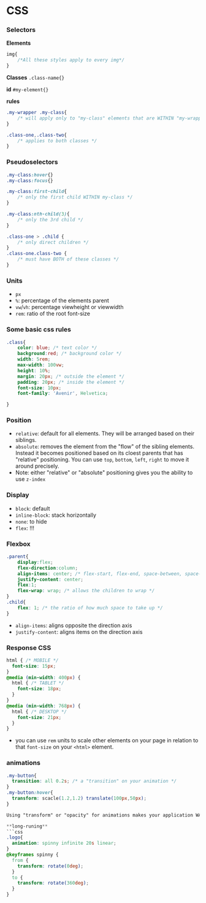 # CSS

### Selectors

**Elements**
```css
img{
    /*All these styles apply to every img*/
}
```

**Classes**
`.class-name{}`

**id**
`#my-element{}`

**rules**
```css
.my-wrapper .my-class{
    /* will apply only to "my-class" elements that are WITHIN "my-wrapper" */
}

.class-one,.class-two{
    /* applies to both classes */
}
```

### Pseudoselectors
```css
.my-class:hover{}
.my-class:focus{}

.my-class:first-child{
    /* only the first child WITHIN my-class */
}

.my-class:nth-child(3){
    /* only the 3rd child */
}

.class-one > .child {
    /* only direct children */
}
.class-one.class-two {
    /* must have BOTH of these classes */
}
```

### Units
- `px`
- `%`: percentage of the elements parent
- `vw`/`vh`: percentage viewheight or viewwidth
- `rem`: ratio of the root font-size

### Some basic css rules
```css
.class{
    color: blue; /* text color */
    background:red; /* background color */
    width: 5rem;
    max-width: 100vw;
    height: 10%;
    margin: 20px; /* outside the element */
    padding: 20px; /* inside the element */
    font-size: 10px;
    font-family: 'Avenir', Helvetica;

}
```

### Position
- `relative`: default for all elements. They will be arranged based on their siblings.
- `absolute`: removes the element from the "flow" of the sibling elements. Instead it becomes positioned based on its cloest parents that has "relative" positioning. You can use `top`, `bottom`, `left`, `right` to move it around precisely. 
- Note: either "relative" or "absolute" positioning gives you the ability to use `z-index`

### Display
- `block`: default
- `inline-block`: stack horizontally
- `none`: to hide
- `flex`: !!!

### Flexbox
```css
.parent{
    display:flex;
    flex-direction:column;
    align-items: center; /* flex-start, flex-end, space-between, space-around space-evenly*/
    justify-content: center;
    flex:1;
    flex-wrap: wrap; /* allows the children to wrap */
}
.child{
    flex: 1; /* the ratio of how much space to take up */
}
```
- `align-items`: aligns opposite the direction axis
- `justify-content`: aligns items on the direction axis

### Response CSS
```css
html { /* MOBILE */
  font-size: 15px;
}
@media (min-width: 400px) {
  html { /* TABLET */
    font-size: 18px;
  }
}
@media (min-width: 768px) {
  html { /* DESKTOP */
    font-size: 21px;
  }
}
```
- you can use `rem` units to scale other elements on your page in relation to that `font-size` on your `<html>` element.

### animations
```css
.my-button{
  transition: all 0.2s; /* a "transition" on your animation */
}
.my-button:hover{
  transform: scacle(1.2,1.2) translate(100px,50px);
}

Using "transform" or "opacity" for animations makes your application WAY more performant and will not slow down the page, even with thousands of animations running. 

**long-runing**
```css
.logo{
  animation: spinny infinite 20s linear;
}
@keyframes spinny {
  from {
    transform: rotate(0deg);
  }
  to {
    transform: rotate(360deg);
  }
}
```
